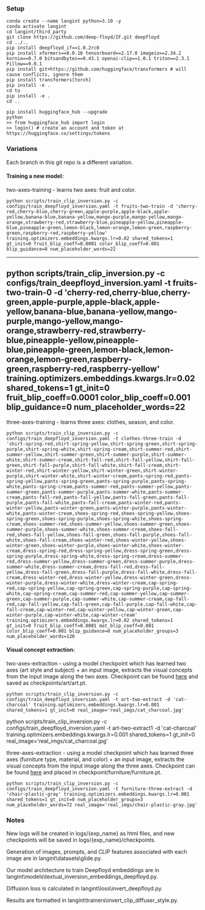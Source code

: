 ### Setup
```
conda create --name langint python=3.10 -y
conda activate langint
cd langint/third_party
git clone https://github.com/deep-floyd/IF.git deepfloyd
cd ../..
pip install deepfloyd_if==1.0.2rc0 
pip install xformers==0.0.16 tensorboard==2.17.0 imageio==2.34.2 kornia==0.7.0 bitsandbytes==0.43.1 openai-clip==1.0.1 triton==2.3.1 Pillow==9.0.1
pip install git+https://github.com/huggingface/transformers # will cause conflicts, ignore them
pip install transformers[torch]
pip install -e .
cd tu
pip install -e .
cd ..

pip install huggingface_hub --upgrade
python
>> from huggingface_hub import login
>> login() # create an account and token at https://huggingface.co/settings/tokens
```

### Variations
Each branch in this git repo is a different variation.

#### Training a new model:
two-axes-training - learns two axes: fruit and color.
```
python scripts/train_clip_inversion.py -c configs/train_deepfloyd_inversion.yaml -t fruits-two-train -d 'cherry-red,cherry-blue,cherry-green,apple-purple,apple-black,apple-yellow,banana-blue,banana-yellow,mango-purple,mango-yellow,mango-orange,strawberry-red,strawberry-blue,pineapple-yellow,pineapple-blue,pineapple-green,lemon-black,lemon-orange,lemon-green,raspberry-green,raspberry-red,raspberry-yellow' training.optimizers.embeddings.kwargs.lr=0.02 shared_tokens=1 gt_init=0 fruit_blip_coeff=0.0001 color_blip_coeff=0.001 blip_guidance=0 num_placeholder_words=22
```

-----------------------
python scripts/train_clip_inversion.py -c configs/train_deepfloyd_inversion.yaml -t fruits-two-train-0 -d 'cherry-red,cherry-blue,cherry-green,apple-purple,apple-black,apple-yellow,banana-blue,banana-yellow,mango-purple,mango-yellow,mango-orange,strawberry-red,strawberry-blue,pineapple-yellow,pineapple-blue,pineapple-green,lemon-black,lemon-orange,lemon-green,raspberry-green,raspberry-red,raspberry-yellow' training.optimizers.embeddings.kwargs.lr=0.02 shared_tokens=1 gt_init=0 fruit_blip_coeff=0.0001 color_blip_coeff=0.001 blip_guidance=0 num_placeholder_words=22
-----------------------

three-axes-training - learns three axes: clothes, season, and color.
```
python scripts/train_clip_inversion.py -c configs/train_deepfloyd_inversion.yaml -t clothes-three-train -d 'shirt-spring-red,shirt-spring-yellow,shirt-spring-green,shirt-spring-purple,shirt-spring-white,shirt-spring-cream,shirt-summer-red,shirt-summer-yellow,shirt-summer-green,shirt-summer-purple,shirt-summer-white,shirt-summer-cream,shirt-fall-red,shirt-fall-yellow,shirt-fall-green,shirt-fall-purple,shirt-fall-white,shirt-fall-cream,shirt-winter-red,shirt-winter-yellow,shirt-winter-green,shirt-winter-purple,shirt-winter-white,shirt-winter-cream,pants-spring-red,pants-spring-yellow,pants-spring-green,pants-spring-purple,pants-spring-white,pants-spring-cream,pants-summer-red,pants-summer-yellow,pants-summer-green,pants-summer-purple,pants-summer-white,pants-summer-cream,pants-fall-red,pants-fall-yellow,pants-fall-green,pants-fall-purple,pants-fall-white,pants-fall-cream,pants-winter-red,pants-winter-yellow,pants-winter-green,pants-winter-purple,pants-winter-white,pants-winter-cream,shoes-spring-red,shoes-spring-yellow,shoes-spring-green,shoes-spring-purple,shoes-spring-white,shoes-spring-cream,shoes-summer-red,shoes-summer-yellow,shoes-summer-green,shoes-summer-purple,shoes-summer-white,shoes-summer-cream,shoes-fall-red,shoes-fall-yellow,shoes-fall-green,shoes-fall-purple,shoes-fall-white,shoes-fall-cream,shoes-winter-red,shoes-winter-yellow,shoes-winter-green,shoes-winter-purple,shoes-winter-white,shoes-winter-cream,dress-spring-red,dress-spring-yellow,dress-spring-green,dress-spring-purple,dress-spring-white,dress-spring-cream,dress-summer-red,dress-summer-yellow,dress-summer-green,dress-summer-purple,dress-summer-white,dress-summer-cream,dress-fall-red,dress-fall-yellow,dress-fall-green,dress-fall-purple,dress-fall-white,dress-fall-cream,dress-winter-red,dress-winter-yellow,dress-winter-green,dress-winter-purple,dress-winter-white,dress-winter-cream,cap-spring-red,cap-spring-yellow,cap-spring-green,cap-spring-purple,cap-spring-white,cap-spring-cream,cap-summer-red,cap-summer-yellow,cap-summer-green,cap-summer-purple,cap-summer-white,cap-summer-cream,cap-fall-red,cap-fall-yellow,cap-fall-green,cap-fall-purple,cap-fall-white,cap-fall-cream,cap-winter-red,cap-winter-yellow,cap-winter-green,cap-winter-purple,cap-winter-white,cap-winter-cream' training.optimizers.embeddings.kwargs.lr=0.02 shared_tokens=1 gt_init=0 fruit_blip_coeff=0.0001 mat_blip_coeff=0.001 color_blip_coeff=0.001 blip_guidance=0 num_placeholder_groups=3 num_placeholder_words=120
```

#### Visual concept extraction:
two-axes-extraction - using a model checkpoint which has learned two axes (art style and subject) + an input image, extracts the visual concepts from the input image along the two axes. Checkpoint can be found [here](https://drive.google.com/drive/folders/1JK0D9Z6KcFTGzxPztxGWHaqJ9OMFUSpp?usp=drive_link) and saved as checkpoints/art/art.pt.
```
python scripts/train_clip_inversion.py -c configs/train_deepfloyd_inversion.yaml -t art-two-extract -d 'cat-charcoal' training.optimizers.embeddings.kwargs.lr=0.001 shared_tokens=1 gt_init=0 real_image='real_imgs/cat_charcoal.jpg'
```

python scripts/train_clip_inversion.py -c configs/train_deepfloyd_inversion.yaml -t art-two-extract1 -d 'cat-charcoal' training.optimizers.embeddings.kwargs.lr=0.001 shared_tokens=1 gt_init=0 real_image='real_imgs/cat_charcoal.jpg'


three-axes-extraction - using a model checkpoint which has learned three axes (furniture type, material, and color) + an input image, extracts the visual concepts from the input image along the three axes. Checkpoint can be found [here](https://drive.google.com/drive/folders/1JK0D9Z6KcFTGzxPztxGWHaqJ9OMFUSpp?usp=drive_link) and placed in checkpoint/furniture/furniture.pt.
```
python scripts/train_clip_inversion.py -c configs/train_deepfloyd_inversion.yaml -t furniture-three-extract -d 'chair-plastic-gray' training.optimizers.embeddings.kwargs.lr=0.001 shared_tokens=1 gt_init=0 num_placeholder_groups=3 num_placeholder_words=72 real_image='real_imgs/chair-plastic-gray.jpg'
```

### Notes
New logs will be created in logs/{exp_name} as html files, and new checkpoints will be saved in logs/{exp_name}/checkpoints.

Generation of images, prompts, and CLIP features associated with each image are in langint\datasets\glide.py.

Our model architecture to train Deepfloyd embeddings are in langint\models\textual_inversion_embeddings_deepfloyd.py.

Diffusion loss is calculated in langint\loss\invert_deepfloyd.py.

Results are formatted in langint\trainers\invert_clip_diffuser_style.py.